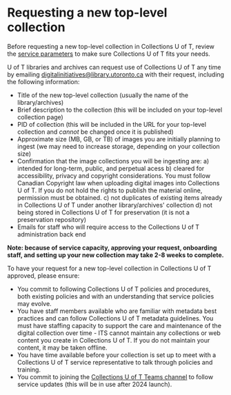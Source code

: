 # Requesting a new top-level collection

Before requesting a new top-level collection in Collections U of T, review the [service parameters](https://github.com/utlib/collections-uoft/blob/main/README.md#about-collections-u-of-t) to make sure Collections U of T fits your needs.

U of T libraries and archives can request use of Collections U of T any time by emailing digitalinitiatives@library.utoronto.ca with their request, including the following information:

* Title of the new top-level collection (usually the name of the library/archives)
* Brief description to the collection (this will be included on your top-level collection page)
* PID of collection (this will be included in the URL for your top-level collection and *cannot* be changed once it is published)
* Approximate size (MB, GB, or TB) of images you are initially planning to ingest (we may need to increase storage, depending on your collection size)
* Confirmation that the image collections you will be ingesting are:
  a) intended for long-term, public, and perpetual acess
  b) cleared for accessibility, privacy and copyright considerations. You must follow Canadian Copyright law when uploading digital images into Collections U of T. If you do not hold the rights to publish the material online, permission must be obtained. 
  c) not duplicates of existing items already in Collections U of T under another library/archives' collection
  d) not being stored in Collections U of T for preservation (it is not a preservation repository)
* Emails for staff who will require access to the Collections U of T administration back end

**Note: because of service capacity, approving your request, onboarding staff, and setting up your new collection may take 2-8 weeks to complete.**

To have your request for a new top-level collection in Collections U of T approved, please ensure:
* You commit to following Collections U of T policies and procedures, both existing policies and with an understanding that service policies may evolve.
* You have staff members available who are familiar with metadata best practices and can follow Collections U of T metadata guidelines. You must have staffing capacity to support the care and maintenance of the digital collection over time - ITS cannot maintain any collections or web content you create in Collections U of T. If you do not maintain your content, it may be taken offline.
* You have time available before your collection is set up to meet with a Collections U of T service representative to talk through policies and training.
* You commit to joining the [Collections U of T Teams channel](https://teams.microsoft.com/l/channel/19%3a0c2caaac27a04fe7b6e37018970a66b5%40thread.tacv2/Collections%2520U%2520of%2520T?groupId=2151c2c7-2063-412d-8ebf-de2c9f809003&tenantId=78aac226-2f03-4b4d-9037-b46d56c55210) to follow service updates (this will be in use after 2024 launch).
